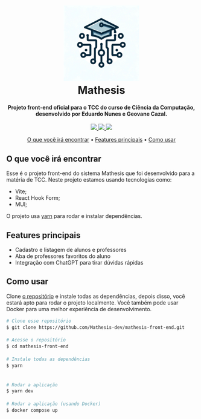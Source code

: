 <h1 align="center">
  <br>
  <a href="https://mathesis.vercel.app/"><img src="./.github/assets/mathesis-logo.jpg" alt="Mathesis" width="200"></a>
  <br>
  Mathesis
  <br>
</h1>

<h4 align="center">Projeto front-end oficial para o TCC do curso de Ciência da Computação, desenvolvido por Eduardo Nunes e Geovane Cazal.</h4>

<p align="center">
  <a href="https://app.codacy.com/gh/Mathesis-dev/mathesis-front-end/dashboard?utm_source=gh&utm_medium=referral&utm_content=&utm_campaign=Badge_grade">
    <img src="https://app.codacy.com/project/badge/Grade/dce736379a8441ea80da2981d2a81d0d"/>
  </a>
  <a href="https://github.com/Mathesis-dev/mathesis-front-end">
      <img src="https://img.shields.io/github/languages/count/Mathesis-dev/mathesis-front-end">
  </a>
  <a href="https://github.com/Mathesis-dev/mathesis-front-end">
    <img src="https://img.shields.io/github/languages/code-size/Mathesis-dev/mathesis-front-end">
  </a>
</p>

<p align="center">
  <a href="#o-que-você-irá-encontrar">O que você irá encontrar</a> •
  <a href="#features-principais">Features principais</a> •
  <a href="#como-usar">Como usar</a>
</p>


## O que você irá encontrar

Esse é o projeto front-end do sistema Mathesis que foi desenvolvido para a matéria de TCC. Neste projeto estamos usando tecnologias como:

- Vite;
- React Hook Form;
- MUI;

O projeto usa [yarn](https://yarnpkg.com/) para rodar e instalar dependências.

## Features principais

* Cadastro e listagem de alunos e professores
* Aba de professores favoritos do aluno
* Integração com ChatGPT para tirar dúvidas rápidas

## Como usar

Clone [o repositório](https://github.com/Mathesis-dev/mathesis-front-end) e instale todas as dependências, depois disso, você estará apto para rodar o projeto localmente. Você também pode usar Docker para uma melhor experiência de desenvolvimento.

```bash
# Clone esse repositório
$ git clone https://github.com/Mathesis-dev/mathesis-front-end.git

# Acesse o repositório
$ cd mathesis-front-end

# Instale todas as dependências
$ yarn


# Rodar a aplicação
$ yarn dev

# Rodar a aplicação (usando Docker)
$ docker compose up
```